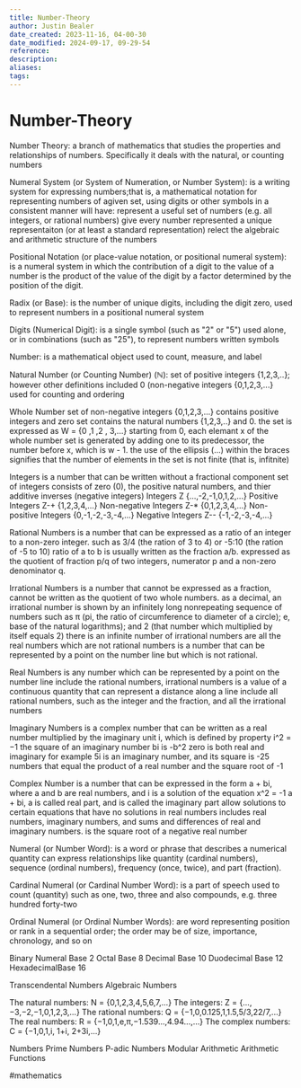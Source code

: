 ```yaml
---
title: Number-Theory
author: Justin Bealer
date_created: 2023-11-16, 04-00-30
date_modified: 2024-09-17, 09-29-54
reference: 
description: 
aliases: 
tags: 
---
```

# Number-Theory
Number Theory: a branch of mathematics that studies the properties and relationships of numbers. Specifically it deals with the natural, or counting numbers

Numeral  System (or System of Numeration, or Number System): is a writing system for expressing numbers;that is, a mathematical notation for representing numbers of agiven set, using digits or other symbols in a consistent manner
  will have:
      represent a useful set of numbers (e.g. all integers, or rational numbers)
      give every number represented a unique representaiton (or at least a standard representation)
      relect the algebraic and arithmetic structure of the numbers

Positional Notation (or place-value notation, or positional numeral system): is a numeral system in which the contribution of a digit to the value of a number is the product of the value of the digit by a factor determined by the position of the digit.

Radix (or Base): is the number of unique digits, including the digit zero, used to represent numbers in a positional numeral system

Digits (Numerical Digit): is a single symbol (such as "2" or "5") used alone, or in combinations (such as "25"), to represent numbers
  written symbols

Number: is a mathematical object used to count, measure, and label

Natural Number (or Counting Number) (ℕ): set of positive integers {1,2,3,..}; however other definitions included 0 (non-negative integers {0,1,2,3,...}
  used for counting and ordering
<!--ID: 1639528998326-->


Whole Number set of non-negative integers {0,1,2,3,...}
  contains positive integers and zero
  set contains the natural numbers {1,2,3,..} and 0.
  the set is expressed as W = {0 ,1 ,2 , 3,...} starting from 0, each elemant x of the whole number set is generated by adding one to its predecessor, the number before x, which is w - 1. the use of the
  ellipsis (...) within the braces signifies that the number of elements in the set is not finite (that is, infitnite)
<!--ID: 1639528998345-->


Integers is a number that can be written without a fractional component
  set of integers consists of zero (0), the positive natural numbers, and thier additive inverses (negative integers)
      Integers Z {...,-2,-1,0,1,2,...}
      Positive Integers Z-+ {1,2,3,4,...}
      Non-negative Integers Z-* {0,1,2,3,4,...}
      Non-positive Integers {0,-1,-2,-3,-4,...}
      Negative Integers Z-- {-1,-2,-3,-4,...}
<!--ID: 1639528998366-->


Rational Numbers is a number that can be expressed as a ratio of an integer to a non-zero integer.
  such as 3/4 (the ration of 3 to 4) or -5:10 (the ration of -5 to 10)
  ratio of a to b is usually written as the fraction a/b.
  expressed as the quotient of fraction p/q of two integers, numerator p and a non-zero denominator q.

Irrational Numbers is a number that cannot be expressed as a fraction, cannot be written as the quotient of two whole numbers.
  as a decimal, an irrational number is shown by an infinitely long nonrepeating sequence of numbers
  such as π (pi, the ratio of circumference to diameter of a circle); e, base of the natural logarithms); and 2 (that number which multiplied by itself equals 2)
  there is an infinite number of irrational numbers
  are all the real numbers which are not rational numbers
  is a number that can be represented by a point on the number line but which is not rational.

Real Numbers is any number which can be represented by a point on the number line
  include the rational numbers, irrational numbers
  is a value of a continuous quantity that can represent a distance along a line
  include all rational numbers, such as the integer and the fraction, and all the irrational numbers

Imaginary Numbers is a complex number that can be written as a real number multiplied by the imaginary unit i, which is defined by property i^2 = −1
  the square of an imaginary number bi is -b^2
  zero is both real and imaginary
  for example 5i is an imaginary number, and its square is -25
  numbers that equal the product of a real number and the square root of -1

Complex Number is a number that can be expressed in the form a + bi, where a and b are real numbers, and i is a solution of the equation x^2 = -1
  a + bi, a is called real part, and is called the imaginary part
  allow solutions to certain equations that have no solutions in real numbers
  includes real numbers, imaginary numbers, and sums and differences of real and imaginary numbers.
  is the square root of a negative real number

Numeral (or Number Word): is a word or phrase that describes a numerical quantity
  can express relationships like quantity (cardinal numbers), sequence (ordinal numbers), frequency (once, twice), and part (fraction).

  Cardinal Numeral (or Cardinal Number Word): is a part of speech used to count (quantity)
  such as one, two, three and also compounds, e.g. three hundred forty-two

  Ordinal Numeral (or Ordinal Number Words): are word representing position or rank in a sequential order; the order may be of size, importance, chronology, and so on

Binary Numeral Base 2
Octal Base 8
Decimal Base 10
Duodecimal Base 12
HexadecimalBase 16

Transcendental Numbers
Algebraic Numbers

The natural numbers: N = {0,1,2,3,4,5,6,7,...}
The integers: Z = {...,−3,−2,−1,0,1,2,3,...}
The rational numbers: Q = {−1,0,0.125,1,1.5,5/3,22/7,...}
The real numbers: R = {−1,0,1,e,π,−1.539...,4.94...,...}
The complex numbers: C = {−1,0,1,i, 1+i, 2+3i,...}
<!--ID: 1639528998387-->









Numbers
Prime Numbers
P-adic Numbers
Modular Arithmetic
Arithmetic Functions

  #mathematics
